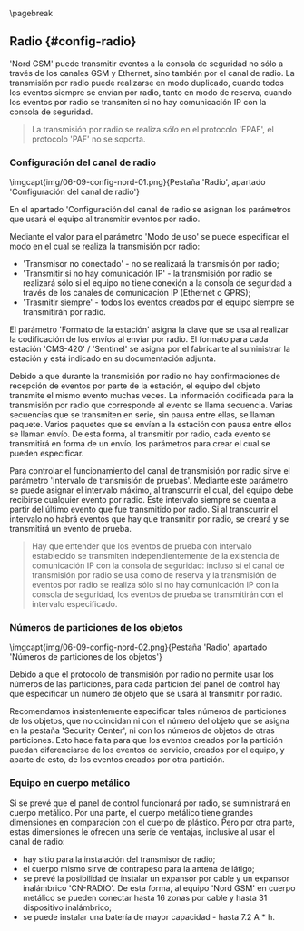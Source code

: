 \pagebreak

## Radio {#config-radio}

'Nord GSM' puede transmitir eventos a la consola de seguridad no sólo a través de los canales GSM y Ethernet, sino también por el canal de radio. La transmisión por radio puede realizarse en modo duplicado, cuando todos los eventos siempre se envían por radio, tanto en modo de reserva, cuando los eventos por radio se transmiten si no hay comunicación IP con la consola de seguridad.

> La transmisión por radio se realiza *sólo* en el protocolo 'EPAF', el protocolo 'PAF' no se soporta.

### Configuración del canal de radio

\imgcapt{img/06-09-config-nord-01.png}{Pestaña 'Radio', apartado 'Configuración del canal de radio'}

En el apartado 'Configuración del canal de radio se asignan los parámetros que usará el equipo al transmitir eventos por radio.

Mediante el valor para el parámetro 'Modo de uso' se puede especificar el modo en el cual se realiza la transmisión por radio:

* 'Transmisor no conectado' - no se realizará la transmisión por radio;
* 'Transmitir si no hay comunicación IP' - la transmisión por radio se realizará sólo si el equipo no tiene conexión a la consola de seguridad a través de los canales de comunicación IP (Ethernet o GPRS);
* 'Trasmitir siempre' - todos los eventos creados por el equipo siempre se transmitirán por radio.

El parámetro 'Formato de la estación' asigna la clave que se usa al realizar la codificación de los envíos al enviar por radio. El formato para cada estación 'CMS-420' / 'Sentinel' se asigna por el fabricante al suministrar la estación y está indicado en su documentación adjunta.

Debido a que durante la transmisión por radio no hay confirmaciones de recepción de eventos por parte de la estación, el equipo del objeto transmite el mismo evento muchas veces. La información codificada para la transmisión por radio que corresponde al evento se llama secuencia. Varias secuencias que se transmiten en serie, sin pausa entre ellas, se llaman paquete. Varios paquetes que se envían a la estación con pausa entre ellos se llaman envío. De esta forma, al transmitir por radio, cada evento se transmitirá en forma de un envío, los parámetros para crear el cual se pueden especificar.

Para controlar el funcionamiento del canal de transmisión por radio sirve el parámetro 'Intervalo de transmisión de pruebas'. Mediante este parámetro se puede asignar el intervalo máximo, al transcurrir el cual, del equipo debe recibirse cualquier evento por radio. Este intervalo siempre se cuenta a partir del último evento que fue transmitido por radio. Si al transcurrir el intervalo no habrá eventos que hay que transmitir por radio, se creará y se transmitirá un evento de prueba.

> Hay que entender que los eventos de prueba con intervalo establecido se transmiten independientemente de la existencia de comunicación IP con la consola de seguridad: incluso si el canal de transmisión por radio se usa como de reserva y la transmisión de eventos por radio se realiza sólo si no hay comunicación IP con la consola de seguridad, los eventos de prueba se transmitirán con el intervalo especificado.

### Números de particiones de los objetos

\imgcapt{img/06-09-config-nord-02.png}{Pestaña 'Radio', apartado 'Números de particiones de los objetos'}

Debido a que el protocolo de transmisión por radio no permite usar los números de las particiones, para cada partición del panel de control hay que especificar un número de objeto que se usará al transmitir por radio.

Recomendamos insistentemente especificar tales números de particiones de los objetos, que no coincidan ni con el número del objeto que se asigna en la pestaña 'Security Center', ni con los números de objetos de otras particiones. Esto hace falta para que los eventos creados por la partición puedan diferenciarse de los eventos de servicio, creados por el equipo, y aparte de esto, de los eventos creados por otra partición.

### Equipo en cuerpo metálico

Si se prevé que el panel de control funcionará por radio, se suministrará en cuerpo metálico. 
Por una parte, el cuerpo metálico tiene grandes dimensiones en comparación con el cuerpo de plástico. Pero por otra parte, estas dimensiones le ofrecen una serie de ventajas, inclusive al usar el canal de radio:

* hay sitio para la instalación del transmisor de radio;
* el cuerpo mismo sirve de contrapeso para la antena de látigo;
* se prevé la posibilidad de instalar un expansor por cable y un expansor inalámbrico 'CN-RADIO'. De esta forma, al equipo 'Nord GSM' en cuerpo metálico se pueden conectar hasta 16 zonas por cable y hasta 31 dispositivo inalámbrico;
* se puede instalar una batería de mayor capacidad - hasta 7.2 A * h.